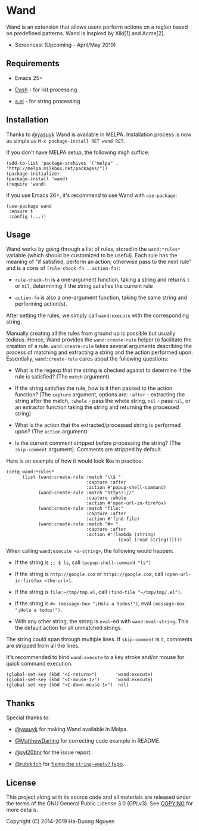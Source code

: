 # Wand #

Wand is an extension that allows users perform actions on a region based on predefined patterns.  Wand is inspired by Xiki[1] and Acme[2].

* Screencast (Upcoming - April/May 2019)

## Requirements ##

* Emacs 25+

* [Dash](https://github.com/magnars/dash.el) - for list processing

* [s.el](https://github.com/magnars/s.el) - for string processing

## Installation ##

Thanks to [@yasuyk](https://github.com/yasuyk) Wand is available in MELPA. Installation process is now as simple as `M-x package-install RET wand RET`.

If you don't have MELPA setup, the following migh suffice:

```elisp
(add-to-list 'package-archives '("melpa" . "http://melpa.milkbox.net/packages/"))
(package-initialize)
(package-install 'wand)
(require 'wand)
```

If you use Emacs 26+, it's recommend to use Wand with `use-package`:

```elisp
(use-package wand
 :ensure t
 :config (...))
```

## Usage ##

Wand works by going through a list of rules, stored in the `wand:*rules*` variable (which should be customized to be useful).  Each rule has the meaning of "if satisfied, perform an action; otherwise pass to the next rule" and is a cons of `(rule-check-fn . action-fn)`:

* `rule-check-fn` is a one-argument function, taking a string and returns `t` or `nil`, determining if the string satisfies the current rule

* `action-fn` is also a one-argument function, taking the same string and performing action(s).

After setting the rules, we simply call `wand:execute` with the corresponding string.

Manually creating all the rules from ground up is possible but usually tedious.  Hence, Wand provides the `wand:create-rule` helper to facilitate the creation of a rule.  `wand:create-rule` takes several arguments describing the process of matching and extracting a string and the action performed upon.  Essentially, `wand:create-rule` cares about the following questions:

* What is the regexp that the string is checked against to determine if the rule is satisfied?  (The `match` argument)

* If the string satisfies the rule, how is it then passed to the action function?  (The `capture` argument, options are: `:after` - extracting the string after the match, `:whole` - pass the whole string, `nil` - pass `nil`, or an extractor function taking the string and returning the processed string)

* What is the action that the extracted/processed string is performed upon? (The `action` argument)

* Is the current comment stripped before processing the string?  (The `skip-comment` argument).  Comments are stripped by default.

Here is an example of how it would look like in practice:

``` elisp
(setq wand:*rules*
      (list (wand:create-rule :match "\\$ "
                              :capture :after
                              :action #'popup-shell-command)
            (wand:create-rule :match "https?://"
                              :capture :whole
                              :action #'open-url-in-firefox)
            (wand:create-rule :match "file:"
                              :capture :after
                              :action #'find-file)
            (wand:create-rule :match "#> "
                              :capture :after
                              :action #'(lambda (string)
                                          (eval (read string))))))
```

When calling `wand:execute <a-string>`, the following would happen:

* If the string is `;; $ ls`, call `(popup-shell-command "ls")`

* If the string is `http://google.com` or `https://google.com`, call `(open-url-in-firefox <the-url>)`.

* If the string is `file:~/tmp/tmp.el`, call `(find-file "~/tmp/tmp/.el")`.

* If the string is `#> (message-box "¡Hola a todos!")`, eval `(message-box "¡Hola a todos!")`.

* With any other string, the string is `eval`-ed with `wand:eval-string`.  This the default action for all unmatched strings.

The string could span through multiple lines.  If `skip-comment` is `t`, comments are stripped from all the lines.

It's recommended to bind `wand:execute` to a key stroke and/or mouse for quick command execution.

```elisp
(global-set-key (kbd "<C-return>")       'wand:execute)
(global-set-key (kbd "<C-mouse-1>")      'wand:execute)
(global-set-key (kbd "<C-down-mouse-1>")  nil)
```

## Thanks ##

Special thanks to:

* [@yasuyk](https://github.com/yasuyk) for making Wand available in Melpa.

* [@MatthewDarling](https://github.com/MatthewDarling) for correcting code
  example in README.

* [@syl20bnr](https://github.com/syl20bnr) for the issue report.

* [@rubikitch](https://github.com/rubikitch)
  for
  [fixing the `string-empty?` typo](https://github.com/cmpitg/wand/pull/9).

## License ##

This project along with its source code and all materials are released under the terms of the GNU General Public License 3.0 (GPLv3).  See [COPYING](COPYING) for more details.

Copyright (C) 2014-2019  Ha-Duong Nguyen <cmpitgATgmail>
